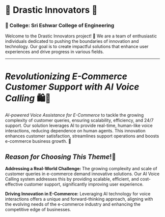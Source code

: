 # 🌟 Drastic Innovators 🌟

### 🏫 College: Sri Eshwar College of Engineering

Welcome to the Drastic Innovators project! 🚀 We are a team of enthusiastic individuals dedicated to pushing the boundaries of innovation and technology. Our goal is to create impactful solutions that enhance user experiences and drive progress in various fields. 

---

# *Revolutionizing E-Commerce Customer Support with AI Voice Calling* 🛍️📱

*AI-powered Voice Assistance for E-Commerce* to tackle the growing complexity of customer queries, ensuring scalability, efficiency, and 24/7 support. Our solution leverages AI to provide real-time, human-like voice interactions, reducing dependence on human agents. This innovation enhances customer satisfaction, streamlines support operations and boosts e-commerce business growth. 🚀

## *Reason for Choosing This Theme*!🤔

**Addressing a Real-World Challenge:** The growing complexity and scale of customer queries in e-commerce demand innovative solutions. Our AI Voice Calling system addresses this by providing scalable, efficient, and cost-effective customer support, significantly improving user experience.

**Driving Innovation in E-Commerce:** Leveraging AI technology for voice interactions offers a unique and forward-thinking approach, aligning with the evolving needs of the e-commerce industry and enhancing the competitive edge of businesses.
